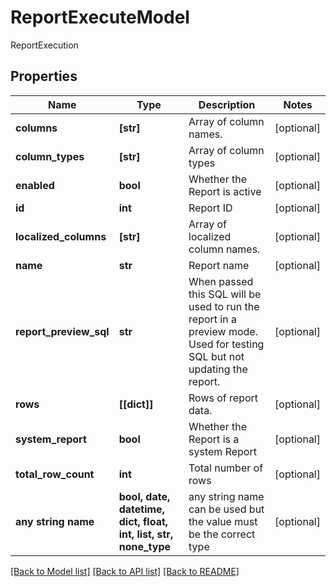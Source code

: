 # ReportExecuteModel

ReportExecution

## Properties
Name | Type | Description | Notes
------------ | ------------- | ------------- | -------------
**columns** | **[str]** | Array of column names. | [optional] 
**column_types** | **[str]** | Array of column types | [optional] 
**enabled** | **bool** | Whether the Report is active | [optional] 
**id** | **int** | Report ID | [optional] 
**localized_columns** | **[str]** | Array of localized column names. | [optional] 
**name** | **str** | Report name | [optional] 
**report_preview_sql** | **str** | When passed this SQL will be used to run the report in a preview mode.  Used for testing SQL but not updating the report. | [optional] 
**rows** | **[[dict]]** | Rows of report data. | [optional] 
**system_report** | **bool** | Whether the Report is a system Report | [optional] 
**total_row_count** | **int** | Total number of rows | [optional] 
**any string name** | **bool, date, datetime, dict, float, int, list, str, none_type** | any string name can be used but the value must be the correct type | [optional]

[[Back to Model list]](../README.md#documentation-for-models) [[Back to API list]](../README.md#documentation-for-api-endpoints) [[Back to README]](../README.md)


